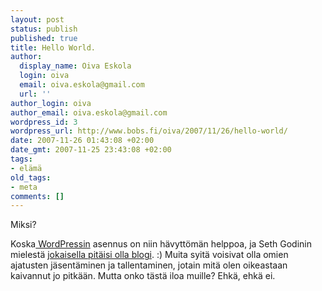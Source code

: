 ```yaml
---
layout: post
status: publish
published: true
title: Hello World.
author:
  display_name: Oiva Eskola
  login: oiva
  email: oiva.eskola@gmail.com
  url: ''
author_login: oiva
author_email: oiva.eskola@gmail.com
wordpress_id: 3
wordpress_url: http://www.bobs.fi/oiva/2007/11/26/hello-world/
date: 2007-11-26 01:43:08 +02:00
date_gmt: 2007-11-25 23:43:08 +02:00
tags:
- elämä
old_tags:
- meta
comments: []
---
```

<p>Miksi?</p>
<p>Koska<a href="http://wordpress.org/"> WordPressin</a> asennus on niin hävyttömän helppoa, ja Seth Godinin mielestä <a href="http://sethgodin.typepad.com/seths_blog/2007/06/just-one-post.html">jokaisella pitäisi olla blogi</a>. :) Muita syitä voisivat olla omien ajatusten jäsentäminen ja tallentaminen, jotain mitä olen oikeastaan kaivannut jo pitkään. Mutta onko tästä iloa muille? Ehkä, ehkä ei.</p>
